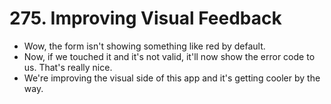 # 275. Improving Visual Feedback 
- Wow, the form isn't showing something like red by default.
- Now, if we touched it and it's not valid, it'll now show the error code to us. That's really nice.
- We're improving the visual side of this app and it's getting cooler by the way. 